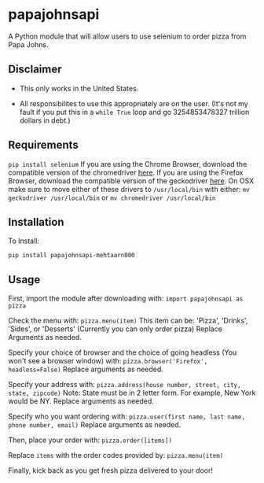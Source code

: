 # papajohnsapi
A Python module that will allow users to use selenium to order pizza from Papa Johns.

## Disclaimer
* This only works in the United States.

* All responsibilites to use this appropriately are on the user. (It's not my fault if you put this in a `while True` loop and go 3254853478327 trillion dollars in debt.)

## Requirements
`pip install selenium`
If you are using the Chrome Browser, download the compatible version of the chromedriver [here](https://chromedriver.chromium.org/).
If you are using the Firefox Browser, download the compatible version of the geckodriver [here](https://github.com/mozilla/geckodriver/releases).
On OSX make sure to move either of these drivers to `/usr/local/bin` with either:
`mv geckodriver /usr/local/bin`
or 
`mv chromedriver /usr/local/bin`

## Installation
To Install:

`pip install papajohnsapi-mehtaarn000`

## Usage
First, import the module after downloading with:
`import papajohnsapi as pizza`

Check the menu with:
`pizza.menu(item)`
This item can be: 'Pizza', 'Drinks', 'Sides', or 'Desserts'
(Currently you can only order pizza)
Replace Arguments as needed.

Specify your choice of browser and the choice of going headless (You won't see a browser window) with:
`pizza.browser('Firefox', headless=False)`
Replace arguments as needed.

Specify your address with:
`pizza.address(house number, street, city, state, zipcode)`
Note: State must be in 2 letter form. For example, New York would be NY.
Replace arguments as needed.

Specify who you want ordering with:
`pizza.user(first name, last name, phone number, email)`
Replace arguments as needed.

Then, place your order with:
`pizza.order([items])`

Replace `items` with the order codes provided by:
`pizza.menu(item)`

Finally, kick back as you get fresh pizza delivered to your door!
